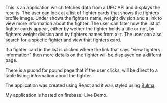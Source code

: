 
This is an application which fetches data from a UFC API and displays the results. The user can look at a list of fighter cards that shows the fighters profile image. Under shows the fighters name, weight division and a link to view more information about the fighter. The user can filter how the list of fighter cards appear, either by wether the fighter holds a title or not, by fighters weight division and by fighters names from a-z. The user can also search for a specfic fighter and view that fighters card. 

If a fighter card in the list is clicked where the link that says "view fighters information" then more details on the fighter will be displayed on a differnt page.

There is a puond for pound page that if the user clicks, will be direct to a table listing information about the fighter.

The application was created using React and it was styled using [Bulma](https://bulma.io/).

My application is hosted on firebase: Live Demo.
